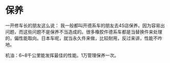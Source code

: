 # 保养
一开修车长的朋友这么说：
我一般都叫开德系车的朋友去4S店保养。因为容易出问题，而这些问题不是保养不当造成的。很多橡胶件德系车都是当替换件来处理的，偏性能取向。日本车呢，就当永久件来做，比较耐用，反过来讲，性能不咋地。

机油：6~8千公里能发挥最佳的性能。1万管理保养一次。